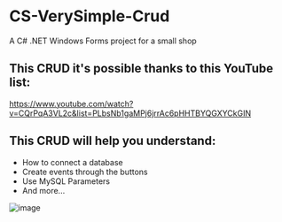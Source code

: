 # CS-VerySimple-Crud
A C# .NET Windows Forms project for a small shop

## This CRUD it's possible thanks to this YouTube list:
https://www.youtube.com/watch?v=CQrPqA3VL2c&list=PLbsNb1gaMPj6jrrAc6pHHTBYQGXYCkGIN

## This CRUD will help you understand:

- How to connect a database
- Create events through the buttons
- Use MySQL Parameters
- And more...

![image](https://github.com/OscarChavez99/CS-VerySimple-Crud/assets/80979314/b54129f6-75d7-45a9-b5fc-1d47d53fd36f)
